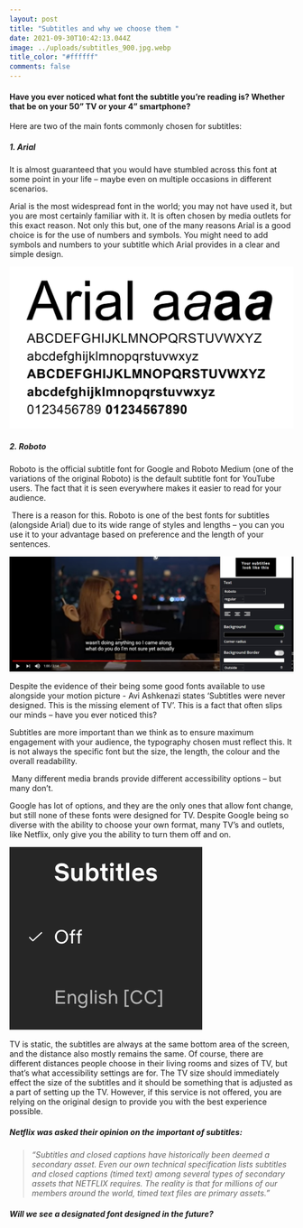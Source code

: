 ```yaml
---
layout: post
title: "Subtitles and why we choose them "
date: 2021-09-30T10:42:13.044Z
image: ../uploads/subtitles_900.jpg.webp
title_color: "#ffffff"
comments: false
---
```

#### Have you ever noticed what font the subtitle you’re reading is? Whether that be on your 50” TV or your 4” smartphone?

Here are two of the main fonts commonly chosen for subtitles:

##### ***1. Arial***

It is almost guaranteed that you would have stumbled across this font at some point in your life – maybe even on multiple occasions in different scenarios. 

Arial is the most widespread font in the world; you may not have used it, but you are most certainly familiar with it. It is often chosen by media outlets for this exact reason. Not only this but, one of the many reasons Arial is a good choice is for the use of numbers and symbols. You might need to add symbols and numbers to your subtitle which Arial provides in a clear and simple design.

![](../uploads/arial_header_930x530-01.png)

##### ***2. Roboto***

Roboto is the official subtitle font for Google and Roboto Medium (one of the variations of the original Roboto) is the default subtitle font for YouTube users. The fact that it is seen everywhere makes it easier to read for your audience.

 There is a reason for this. Roboto is one of the best fonts for subtitles (alongside Arial) due to its wide range of styles and lengths – you can you use it to your advantage based on preference and the length of your sentences.

![](../uploads/image-8.png)

Despite the evidence of their being some good fonts available to use alongside your motion picture - Avi Ashkenazi states ‘Subtitles were never designed. This is the missing element of TV’. This is a fact that often slips our minds – have you ever noticed this?

Subtitles are more important than we think as to ensure maximum engagement with your audience, the typography chosen must reflect this. It is not always the specific font but the size, the length, the colour and the overall readability. 

 Many different media brands provide different accessibility options – but many don’t.  

Google has lot of options, and they are the only ones that allow font change, but still none of these fonts were designed for TV. Despite Google being so diverse with the ability to choose your own format, many TV’s and outlets, like Netflix, only give you the ability to turn them off and on. 

![](../uploads/screenshot-2021-12-16-at-09.22.34.png)

TV is static, the subtitles are always at the same bottom area of the screen, and the distance also mostly remains the same. Of course, there are different distances people choose in their living rooms and sizes of TV, but that’s what accessibility settings are for. The TV size should immediately effect the size of the subtitles and it should be something that is adjusted as a part of setting up the TV. However, if this service is not offered, you are relying on the original design to provide you with the best experience possible. 

##### **Netflix** was asked their opinion on the important of subtitles:

> *“Subtitles and closed captions have historically been deemed a secondary asset. Even our own technical specification lists subtitles and closed captions (timed text) among several types of secondary assets that NETFLIX requires. The reality is that for millions of our members around the world, timed text files are primary assets.”*

##### Will we see a designated font designed in the future?